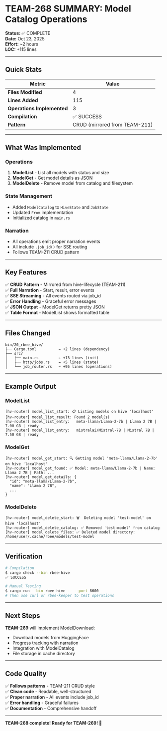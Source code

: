 # TEAM-268 SUMMARY: Model Catalog Operations

**Status:** ✅ COMPLETE  
**Date:** Oct 23, 2025  
**Effort:** ~2 hours  
**LOC:** +115 lines

---

## Quick Stats

| Metric | Value |
|--------|-------|
| **Files Modified** | 4 |
| **Lines Added** | 115 |
| **Operations Implemented** | 3 |
| **Compilation** | ✅ SUCCESS |
| **Pattern** | CRUD (mirrored from TEAM-211) |

---

## What Was Implemented

### Operations
1. **ModelList** - List all models with status and size
2. **ModelGet** - Get model details as JSON
3. **ModelDelete** - Remove model from catalog and filesystem

### State Management
- Added `ModelCatalog` to `HiveState` and `JobState`
- Updated `From` implementation
- Initialized catalog in `main.rs`

### Narration
- All operations emit proper narration events
- All include `.job_id()` for SSE routing
- Follows TEAM-211 CRUD pattern

---

## Key Features

✅ **CRUD Pattern** - Mirrored from hive-lifecycle (TEAM-211)  
✅ **Full Narration** - Start, result, error events  
✅ **SSE Streaming** - All events routed via job_id  
✅ **Error Handling** - Graceful error messages  
✅ **JSON Output** - ModelGet returns pretty JSON  
✅ **Table Format** - ModelList shows formatted table

---

## Files Changed

```
bin/20_rbee_hive/
├── Cargo.toml          ← +2 lines (dependency)
├── src/
│   ├── main.rs         ← +13 lines (init)
│   ├── http/jobs.rs    ← +5 lines (state)
│   └── job_router.rs   ← +95 lines (operations)
```

---

## Example Output

### ModelList
```
[hv-router] model_list_start: 📋 Listing models on hive 'localhost'
[hv-router] model_list_result: Found 2 model(s)
[hv-router] model_list_entry:   meta-llama/Llama-2-7b | Llama 2 7B | 7.00 GB | ready
[hv-router] model_list_entry:   mistralai/Mistral-7B | Mistral 7B | 7.50 GB | ready
```

### ModelGet
```
[hv-router] model_get_start: 🔍 Getting model 'meta-llama/Llama-2-7b' on hive 'localhost'
[hv-router] model_get_found: ✅ Model: meta-llama/Llama-2-7b | Name: Llama 2 7B | Path: ...
[hv-router] model_get_details: {
  "id": "meta-llama/Llama-2-7b",
  "name": "Llama 2 7B",
  ...
}
```

### ModelDelete
```
[hv-router] model_delete_start: 🗑️  Deleting model 'test-model' on hive 'localhost'
[hv-router] model_delete_catalog: ✅ Removed 'test-model' from catalog
[hv-router] model_delete_files: ✅ Deleted model directory: /home/user/.cache/rbee/models/test-model
```

---

## Verification

```bash
# Compilation
$ cargo check --bin rbee-hive
✅ SUCCESS

# Manual Testing
$ cargo run --bin rbee-hive -- --port 8600
# Then use curl or rbee-keeper to test operations
```

---

## Next Steps

**TEAM-269** will implement ModelDownload:
- Download models from HuggingFace
- Progress tracking with narration
- Integration with ModelCatalog
- File storage in cache directory

---

## Code Quality

✅ **Follows patterns** - TEAM-211 CRUD style  
✅ **Clean code** - Readable, well-structured  
✅ **Proper narration** - All events include job_id  
✅ **Error handling** - Graceful failures  
✅ **Documentation** - Comprehensive handoff

---

**TEAM-268 complete! Ready for TEAM-269! 🚀**
